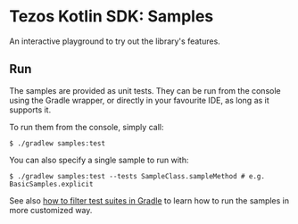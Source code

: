 # Tezos Kotlin SDK: Samples

An interactive playground to try out the library's features.

## Run

The samples are provided as unit tests. They can be run from the console using the Gradle wrapper, or directly in your
favourite IDE, as long as it supports it.

To run them from the console, simply call:

```shell
$ ./gradlew samples:test
```

You can also specify a single sample to run with:

```shell
$ ./gradlew samples:test --tests SampleClass.sampleMethod # e.g. BasicSamples.explicit
```

See also [how to filter test suites in Gradle](https://docs.gradle.org/current/userguide/java_testing.html#test_filtering)
to learn how to run the samples in more customized way.
